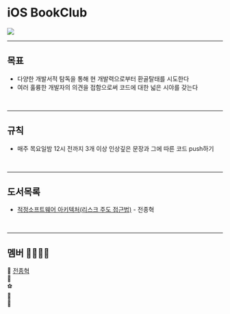 # iOS BookClub


<img src="BooksImage.jpeg">

<br/>

---


## 목표
- 다양한 개발서적 탐독을 통해 현 개발력으로부터 환골탈태를 시도한다
- 여러 훌륭한 개발자의 의견을 접함으로써 코드에 대한 넓은 시야를 갖는다

<br/>

---

## 규칙 
- 매주 목요일밤 12시 전까지 3개 이상 인상깊은 문장과 그에 따른 코드 push하기

<br/>

---

## 도서목록 

- [적정소프트웨어 아키텍처(리스크 주도 접근법)](https://github.com/iOS-BookClub/.github/blob/main/Stroage/JustEnoughSoftwareArchitecture.md) - 전종혁 <br/>


<br/>

---

## 멤버 👨‍💻👩‍💻
🌿 [전종혁](https://github.com/suojae3) <br>
🐯 [](https://github.com/)  <br>
⚽ [](https://github.com/) <br>
🍜 [](https://github.com/) <br>
💪 [](https://github.com/) <br>
